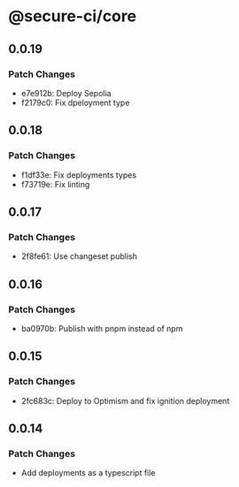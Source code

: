 # @secure-ci/core

## 0.0.19

### Patch Changes

- e7e912b: Deploy Sepolia
- f2179c0: Fix dpeloyment type

## 0.0.18

### Patch Changes

- f1df33e: Fix deployments types
- f73719e: Fix linting

## 0.0.17

### Patch Changes

- 2f8fe61: Use changeset publish

## 0.0.16

### Patch Changes

- ba0970b: Publish with pnpm instead of npm

## 0.0.15

### Patch Changes

- 2fc683c: Deploy to Optimism and fix ignition deployment

## 0.0.14

### Patch Changes

- Add deployments as a typescript file
